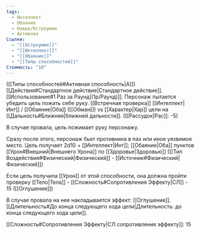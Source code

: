 ```yaml
---
tags:
  - Интеллект
  - Обаяние
  - Навык/Остроумие
  - Активная
Ссылки:
  - "[[Остроумие]]"
  - "[[Интеллект]]"
  - "[[Обаяние]]"
  - "[[Типы способностей]]"
Стоимость: "10"
---
```

([[Типы способностей#Активная способность|А]]) [[Действия#Стандартное действие|Стандартное действие]]. [[Использование#1 Раз за Раунд|(1р/Раунд)]]. Персонаж пытается убедить цель пожать себе руку. [[Встречная проверка]] [[Интеллект|Инт]] / [[Обаяние|Оба]] ([[Обман]]) vs [[Характер|Хар]] цели на [[Дальность#Ближняя|ближней дальности]]. ([[Рассудок|Рас]]: -5)

В случае провала, цель пожимает руку персонажу.

Сразу после этого, персонаж бьет противника в пах или иное уязвимое место. Цель получает 2d10 + [[Интеллект|Инт]]; [[Обаяние|Оба]] пунктов [[Урон#Внешний|Внешнего Урона]] по [[Здоровье|Здоровью]] ([[Тип Воздействия#Физический|Физический]] - [[Источник#Физический|Физический]])

Если цель получила [[Урон]] от этой способности, она должна пройти проверку [[Тело|Тела]] - [[Сложность#Cопротивления Эффекту|СЛ]] - 15 ([[Оглушение]])

В случае провала на нее накладывается эффект: [[Оглушение]]. [[Длительность#До конца следующего хода цели|Длительность: до конца следующего хода цели]].

[[Сложность#Cопротивления Эффекту|СЛ сопротивления эффекту]]: 15